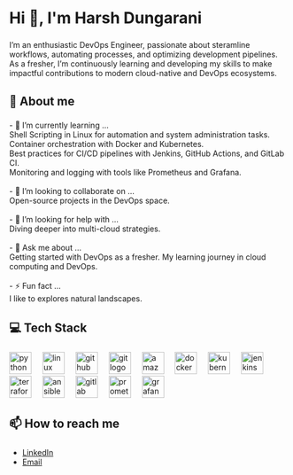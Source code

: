 <h1 align="left">Hi 👋, I'm Harsh Dungarani</h1>

###

<p align="left">I’m an enthusiastic DevOps Engineer, passionate about steramline workflows, automating processes, and optimizing development pipelines. As a fresher, I’m continuously learning and developing my skills to make impactful contributions to modern cloud-native and DevOps ecosystems.</p>

###

<h2 align="left">💫 About me</h2>

###

<p align="left">- 🌱 I’m currently learning …<br>Shell Scripting in Linux for automation and system administration tasks.<br>Container orchestration with Docker and Kubernetes. <br>Best practices for CI/CD pipelines with Jenkins, GitHub Actions, and GitLab CI. <br>Monitoring and logging with tools like Prometheus and Grafana.<br><br>- 👯 I’m looking to collaborate on …<br>Open-source projects in the DevOps space.<br><br>- 🤔 I’m looking for help with …<br>Diving deeper into multi-cloud strategies.<br><br>- 💬 Ask me about …<br>Getting started with DevOps as a fresher. My learning journey in cloud computing and DevOps.<br><br>- ⚡ Fun fact …<br>I like to explores natural landscapes.</p>

###

<h2 align="left">💻 Tech Stack</h2>

###

<div align="left">
  <img src="https://cdn.jsdelivr.net/gh/devicons/devicon/icons/python/python-original.svg" height="40" alt="python logo"  />
  <img width="12" />
  <img src="https://cdn.jsdelivr.net/gh/devicons/devicon/icons/linux/linux-original.svg" height="40" alt="linux logo"  />
  <img width="12" />
  <img src="https://skillicons.dev/icons?i=github" height="40" alt="github logo"  />
  <img width="12" />
  <img src="https://cdn.jsdelivr.net/gh/devicons/devicon/icons/git/git-original.svg" height="40" alt="git logo"  />
  <img width="12" />
  <img src="https://skillicons.dev/icons?i=aws" height="40" alt="amazonwebservices logo"  />
  <img width="12" />
  <img src="https://cdn.jsdelivr.net/gh/devicons/devicon/icons/docker/docker-original.svg" height="40" alt="docker logo"  />
  <img width="12" />
  <img src="https://cdn.jsdelivr.net/gh/devicons/devicon/icons/kubernetes/kubernetes-plain.svg" height="40" alt="kubernetes logo"  />
  <img width="12" />
  <img src="https://cdn.simpleicons.org/jenkins/D24939" height="40" alt="jenkins logo"  />
  <img width="12" />
  <img src="https://cdn.jsdelivr.net/gh/devicons/devicon/icons/terraform/terraform-original.svg" height="40" alt="terraform logo"  />
  <img width="12" />
  <img src="https://cdn.jsdelivr.net/gh/devicons/devicon/icons/ansible/ansible-original.svg" height="40" alt="ansible logo"  />
  <img width="12" />
  <img src="https://cdn.jsdelivr.net/gh/devicons/devicon/icons/gitlab/gitlab-original.svg" height="40" alt="gitlab logo"  />
  <img width="12" />
  <img src="https://cdn.jsdelivr.net/gh/devicons/devicon/icons/prometheus/prometheus-original.svg" height="40" alt="prometheus logo"  />
  <img width="12" />
  <img src="https://cdn.jsdelivr.net/gh/devicons/devicon/icons/grafana/grafana-original.svg" height="40" alt="grafana logo"  />
</div>

###

<h2 align="left">📫 How to reach me</h2>

###

<ul>
  <li><a href="https://www.linkedin.com/in/dungarani-harsh/" target="_blank">LinkedIn</a></li>
  <li><a href="mailto:dungaraniharsh03@gmail.com">Email</a></li>
</ul>
